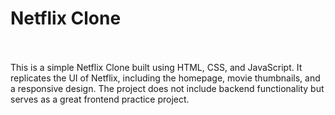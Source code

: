 # Netflix Clone
<br>
</br>
This is a simple Netflix Clone built using HTML, CSS, and JavaScript. It replicates the UI of Netflix,
including the homepage, movie thumbnails, and a responsive design. The project does not include backend functionality but serves as a great frontend practice project.
